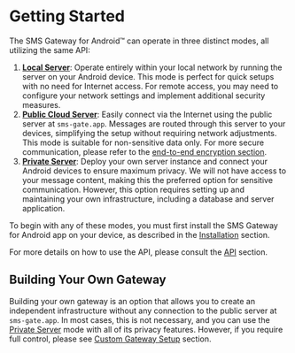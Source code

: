 # Getting Started

The SMS Gateway for Android™ can operate in three distinct modes, all utilizing the same API:

1. [**Local Server**](./local-server.md): Operate entirely within your local network by running the server on your Android device. This mode is perfect for quick setups with no need for Internet access. For remote access, you may need to configure your network settings and implement additional security measures.
2. [**Public Cloud Server**](./public-cloud-server.md): Easily connect via the Internet using the public server at `sms-gate.app`. Messages are routed through this server to your devices, simplifying the setup without requiring network adjustments. This mode is suitable for non-sensitive data only. For more secure communication, please refer to the [end-to-end encryption section](../privacy/encryption.md).
3. [**Private Server**](./private-server.md): Deploy your own server instance and connect your Android devices to ensure maximum privacy. We will not have access to your message content, making this the preferred option for sensitive communication. However, this option requires setting up and maintaining your own infrastructure, including a database and server application.

To begin with any of these modes, you must first install the SMS Gateway for Android app on your device, as described in the [Installation](../installation.md) section.

For more details on how to use the API, please consult the [API](../integration/api.md) section.

## Building Your Own Gateway

Building your own gateway is an option that allows you to create an independent infrastructure without any connection to the public server at `sms-gate.app`. In most cases, this is not necessary, and you can use the [Private Server](./private-server.md) mode with all of its privacy features. However, if you require full control, please see [Custom Gateway Setup](./custom-gateway.md) section.
